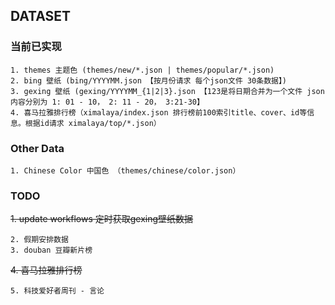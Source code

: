 
## DATASET

### 当前已实现
    1. themes 主题色 (themes/new/*.json | themes/popular/*.json)
    2. bing 壁纸 (bing/YYYYMM.json 【按月份请求 每个json文件 30条数据】)
    3. gexing 壁纸 (gexing/YYYYMM_{1|2|3}.json 【123是将日期合并为一个文件 json内容分别为 1: 01 - 10， 2: 11 - 20， 3:21-30】
    4. 喜马拉雅排行榜（ximalaya/index.json 排行榜前100索引title、cover、id等信息。根据id请求 ximalaya/top/*.json）

### Other Data
    1. Chinese Color 中国色 （themes/chinese/color.json）


### TODO

<del>1. update workflows 定时获取gexing壁纸数据<del>  

    2. 假期安排数据 
    3. douban 豆瓣新片榜
<del>4. 喜马拉雅排行榜<del> 
    
    5. 科技爱好者周刊 - 言论
    
    
